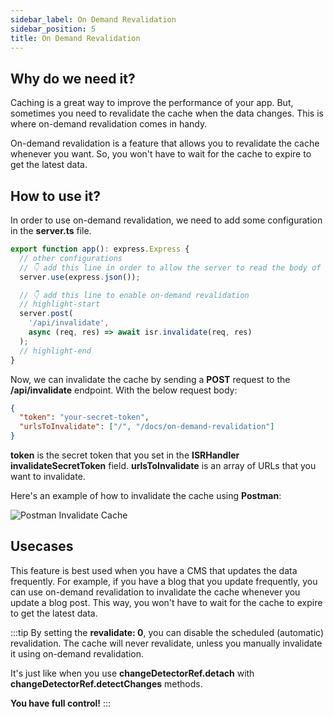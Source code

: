 ```yaml
---
sidebar_label: On Demand Revalidation
sidebar_position: 5
title: On Demand Revalidation
---
```


## Why do we need it?

Caching is a great way to improve the performance of your app. But, sometimes you need to
revalidate the cache when the data changes. This is where on-demand revalidation comes in
handy.

On-demand revalidation is a feature that allows you to revalidate the cache whenever you want.
So, you won't have to wait for the cache to expire to get the latest data.

## How to use it?

In order to use on-demand revalidation, we need to add some configuration in the **server.ts** file.

```typescript
export function app(): express.Express {
  // other configurations
  // 👇 add this line in order to allow the server to read the body of the request
  server.use(express.json());

  // 👇 add this line to enable on-demand revalidation
  // highlight-start
  server.post(
    '/api/invalidate',
    async (req, res) => await isr.invalidate(req, res)
  );
  // highlight-end
}
```

Now, we can invalidate the cache by sending a **POST** request to the **/api/invalidate** endpoint. With the below request body:

```json
{
  "token": "your-secret-token",
  "urlsToInvalidate": ["/", "/docs/on-demand-revalidation"]
}
```

**token** is the secret token that you set in the **ISRHandler invalidateSecretToken** field. **urlsToInvalidate** is an array of URLs that you want to invalidate.

Here's an example of how to invalidate the cache using **Postman**:

<img src="/img/isr/on-demand-postman.png" alt="Postman Invalidate Cache" />

## Usecases

This feature is best used when you have a CMS that updates the data frequently.
For example, if you have a blog that you update frequently, you can use on-demand revalidation
to invalidate the cache whenever you update a blog post.
This way, you won't have to wait for the cache to expire to get the latest data.

:::tip
By setting the **revalidate: 0**, you can disable the scheduled (automatic) revalidation.
The cache will never revalidate, unless you manually invalidate it using on-demand revalidation.

It's just like when you use **changeDetectorRef.detach** with **changeDetectorRef.detectChanges** methods.

**You have full control!**
:::
